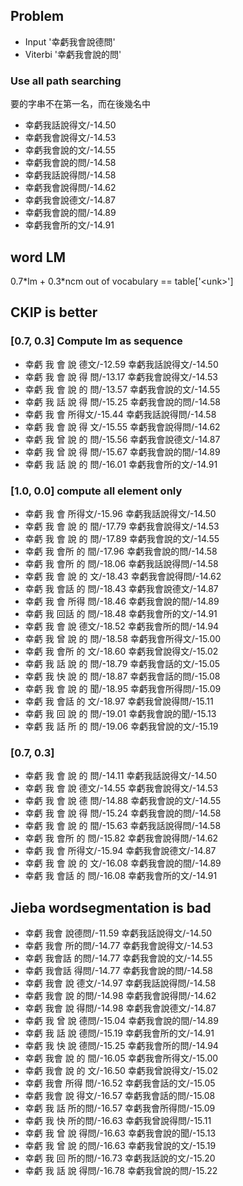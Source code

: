 ## Problem 
- Input '幸虧我會說德問'
- Viterbi '幸虧我會說的問'
### Use all path searching 
要的字串不在第一名，而在後幾名中
* 幸虧我話說得文/-14.50
* 幸虧我會說得文/-14.53
* 幸虧我會說的文/-14.55
* 幸虧我會說的問/-14.58
* 幸虧我話說得問/-14.58
* 幸虧我會說得問/-14.62
* 幸虧我會說德文/-14.87
* 幸虧我會說的間/-14.89
* 幸虧我會所的文/-14.91

## word LM
0.7\*lm + 0.3\*ncm
out of vocabulary == table['\<unk\>']


## CKIP is better 
### [0.7, 0.3] Compute lm as sequence
* 幸虧 我 會 說 德文/-12.59   幸虧我話說得文/-14.50
* 幸虧 我 會 說 得 問/-13.17  幸虧我會說得文/-14.53
* 幸虧 我 會 說 的 問/-13.57  幸虧我會說的文/-14.55
* 幸虧 我 話 說 得 問/-15.25  幸虧我會說的問/-14.58
* 幸虧 我 會 所得文/-15.44    幸虧我話說得問/-14.58
* 幸虧 我 會 說 得 文/-15.55  幸虧我會說得問/-14.62
* 幸虧 我 曾 說 的 問/-15.56  幸虧我會說德文/-14.87
* 幸虧 我 曾 說 得 問/-15.67  幸虧我會說的間/-14.89
* 幸虧 我 話 說 的 問/-16.01  幸虧我會所的文/-14.91

### [1.0, 0.0] compute all element only
* 幸虧 我 會 所得文/-15.96    幸虧我話說得文/-14.50
* 幸虧 我 會 說 的 間/-17.79  幸虧我會說得文/-14.53
* 幸虧 我 會 說 的 問/-17.89  幸虧我會說的文/-14.55
* 幸虧 我 會所 的 間/-17.96   幸虧我會說的問/-14.58
* 幸虧 我 會所 的 問/-18.06   幸虧我話說得問/-14.58
* 幸虧 我 會 說 的 文/-18.43  幸虧我會說得問/-14.62
* 幸虧 我 會話 的 問/-18.43   幸虧我會說德文/-14.87
* 幸虧 我 會 所得 問/-18.46   幸虧我會說的間/-14.89
* 幸虧 我 回話 的 問/-18.48   幸虧我會所的文/-14.91
* 幸虧 我 會 說 德文/-18.52   幸虧我會所的問/-14.94
* 幸虧 我 曾 說 的 問/-18.58  幸虧我會所得文/-15.00
* 幸虧 我 會所 的 文/-18.60   幸虧我曾說得文/-15.02
* 幸虧 我 話 說 的 問/-18.79  幸虧我會話的文/-15.05
* 幸虧 我 快 說 的 問/-18.87  幸虧我會話的問/-15.08
* 幸虧 我 會 說 的 聞/-18.95  幸虧我會所得問/-15.09
* 幸虧 我 會話 的 文/-18.97   幸虧我曾說得問/-15.11
* 幸虧 我 回 說 的 問/-19.01  幸虧我會說的聞/-15.13
* 幸虧 我 話 所 的 問/-19.06  幸虧我曾說的文/-15.19
### [0.7, 0.3]
* 幸虧 我 會 說 的 問/-14.11  幸虧我話說得文/-14.50
* 幸虧 我 會 說 德文/-14.55   幸虧我會說得文/-14.53
* 幸虧 我 會 說 德 問/-14.88  幸虧我會說的文/-14.55
* 幸虧 我 會 說 得 問/-15.24  幸虧我會說的問/-14.58
* 幸虧 我 會 說 的 間/-15.63  幸虧我話說得問/-14.58
* 幸虧 我 會所 的 問/-15.82   幸虧我會說得問/-14.62
* 幸虧 我 會 所得文/-15.94    幸虧我會說德文/-14.87
* 幸虧 我 會 說 的 文/-16.08  幸虧我會說的間/-14.89
* 幸虧 我 會話 的 問/-16.08   幸虧我會所的文/-14.91

## Jieba wordsegmentation is bad 
* 幸虧 我會 說德問/-11.59 幸虧我話說得文/-14.50
* 幸虧 我會 所的問/-14.77 幸虧我會說得文/-14.53
* 幸虧 我會話 的問/-14.77 幸虧我會說的文/-14.55
* 幸虧 我會話 得問/-14.77 幸虧我會說的問/-14.58
* 幸虧 我會 說 德文/-14.97    幸虧我話說得問/-14.58
* 幸虧 我會 說 的問/-14.98    幸虧我會說得問/-14.62
* 幸虧 我會 說 得問/-14.98    幸虧我會說德文/-14.87
* 幸虧 我 曾 說 德問/-15.04   幸虧我會說的間/-14.89
* 幸虧 我 話 說 德問/-15.19   幸虧我會所的文/-14.91
* 幸虧 我 快 說 德問/-15.25   幸虧我會所的問/-14.94
* 幸虧 我會 說 的 間/-16.05   幸虧我會所得文/-15.00
* 幸虧 我會 說 的 文/-16.50   幸虧我曾說得文/-15.02
* 幸虧 我會 所得 問/-16.52    幸虧我會話的文/-15.05
* 幸虧 我會 說 得文/-16.57    幸虧我會話的問/-15.08
* 幸虧 我 話 所的問/-16.57    幸虧我會所得問/-15.09
* 幸虧 我 快 所的問/-16.63    幸虧我曾說得問/-15.11
* 幸虧 我 曾 說 得問/-16.63   幸虧我會說的聞/-15.13
* 幸虧 我 曾 說 的問/-16.63   幸虧我曾說的文/-15.19
* 幸虧 我 回 所的問/-16.73    幸虧我話說的文/-15.20
* 幸虧 我 話 說 得問/-16.78   幸虧我曾說的問/-15.22
